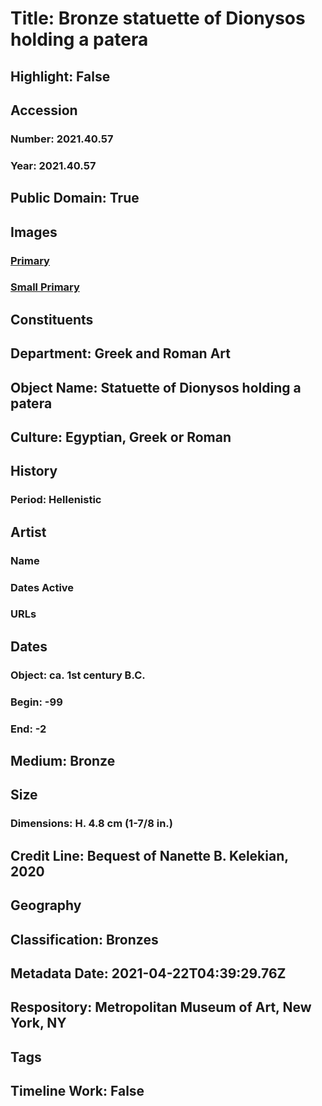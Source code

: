 # Title: Bronze statuette of Dionysos holding a patera
## Highlight: False
## Accession
### Number: 2021.40.57
### Year: 2021.40.57
## Public Domain: True
## Images
### [Primary](https://images.metmuseum.org/CRDImages/gr/original/kn259.jpg)
### [Small Primary](https://images.metmuseum.org/CRDImages/gr/web-large/kn259.jpg)
## Constituents
## Department: Greek and Roman Art
## Object Name: Statuette of Dionysos holding a patera
## Culture: Egyptian, Greek or Roman
## History
### Period: Hellenistic
## Artist
### Name
### Dates Active
### URLs
## Dates
### Object: ca. 1st century B.C.
### Begin: -99
### End: -2
## Medium: Bronze
## Size
### Dimensions: H. 4.8 cm (1-7/8 in.)
## Credit Line: Bequest of Nanette B. Kelekian, 2020
## Geography
## Classification: Bronzes
## Metadata Date: 2021-04-22T04:39:29.76Z
## Respository: Metropolitan Museum of Art, New York, NY
## Tags
## Timeline Work: False
